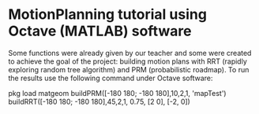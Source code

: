 # MotionPlanning tutorial using Octave (MATLAB) software

Some functions were already given by our teacher and some were created to achieve the goal of the project: building motion plans with RRT (rapidly exploring random tree algorithm) and PRM (probabilistic roadmap).
To run the results use the following command under Octave software:

pkg load matgeom
buildPRM([-180 180; -180 180],10,2,1, 'mapTest')
buildRRT([-180 180; -180 180],45,2,1, 0.75, [2 0], [-2, 0])
